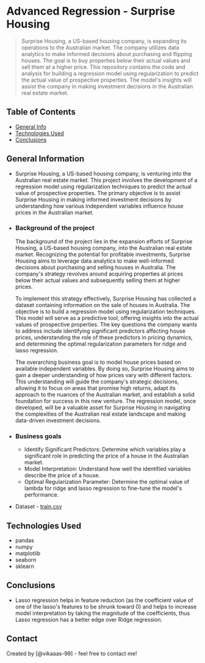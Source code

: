 # Advanced Regression - Surprise Housing
> Surprise Housing, a US-based housing company, is expanding its operations to the Australian market. The company utilizes data analytics to make informed decisions about purchasing and flipping houses. The goal is to buy properties below their actual values and sell them at a higher price. This repository contains the code and analysis for building a regression model using regularization to predict the actual value of prospective properties. The model's insights will assist the company in making investment decisions in the Australian real estate market.


## Table of Contents
* [General Info](#general-information)
* [Technologies Used](#technologies-used)
* [Conclusions](#conclusions)

<!-- You can include any other section that is pertinent to your problem -->

## General Information
- Surprise Housing, a US-based housing company, is venturing into the Australian real estate market. This project involves the development of a regression model using regularization techniques to predict the actual value of prospective properties. The primary objective is to assist Surprise Housing in making informed investment decisions by understanding how various independent variables influence house prices in the Australian market.
- ### Background of the project
    The background of the project lies in the expansion efforts of Surprise Housing, a US-based housing company, into the Australian real estate market. Recognizing the         potential for profitable investments, Surprise Housing aims to leverage data analytics to make well-informed decisions about purchasing and selling houses in Australia.     The company's strategy revolves around acquiring properties at prices below their actual values and subsequently selling them at higher prices.

    To implement this strategy effectively, Surprise Housing has collected a dataset containing information on the sale of houses in Australia. The objective is to build a      regression model using regularization techniques. This model will serve as a predictive tool, offering insights into the actual values of prospective properties. The        key questions the company wants to address include identifying significant predictors affecting house prices, understanding the role of these predictors in pricing          dynamics, and determining the optimal regularization parameters for ridge and lasso regression.

    The overarching business goal is to model house prices based on available independent variables. By doing so, Surprise Housing aims to gain a deeper understanding of        how prices vary with different factors. This understanding will guide the company's strategic decisions, allowing it to focus on areas that promise high returns, adapt      its approach to the nuances of the Australian market, and establish a solid foundation for success in this new venture. The regression model, once developed, will be a      valuable asset for Surprise Housing in navigating the complexities of the Australian real estate landscape and making data-driven investment decisions.
- ### Business goals
  * Identify Significant Predictors:
        Determine which variables play a significant role in predicting the price of a house in the Australian market.
  * Model Interpretation:
        Understand how well the identified variables describe the price of a house.
  * Optimal Regularization Parameter:
        Determine the optimal value of lambda for ridge and lasso regression to fine-tune the model's performance.
- Dataset - [train.csv](https://github.com/vikaaas-99/Advanced-Regression-Assignment/files/13426344/train.csv)

<!-- You don't have to answer all the questions - just the ones relevant to your project. -->

## Technologies Used
- pandas
- numpy
- matplotlib
- seaborn
- sklearn

<!-- As the libraries versions keep on changing, it is recommended to mention the version of library used in this project -->


## Conclusions
-  Lasso regression helps in feature reduction (as the coefficient value of one of the lasso's features to be shrunk toward 0) and helps to increase model interpretation by taking the magnitude of the coefficients, thus Lasso regression has a better edge over Ridge regression.

<!-- You don't have to answer all the questions - just the ones relevant to your project. -->


## Contact
Created by [@vikaaas-99] - feel free to contact me!


<!-- Optional -->
<!-- ## License -->
<!-- This project is open source and available under the [... License](). -->

<!-- You don't have to include all sections - just the one's relevant to your project -->

